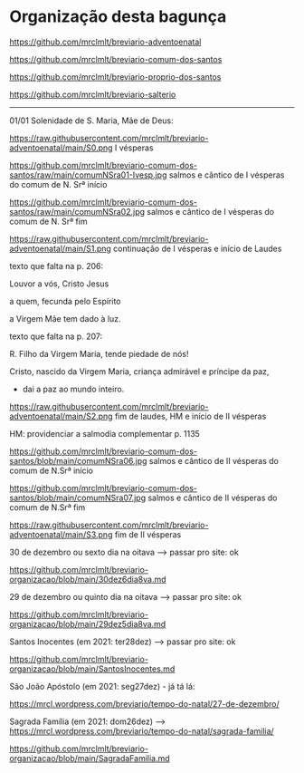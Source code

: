 # Organização desta bagunça

https://github.com/mrclmlt/breviario-adventoenatal

https://github.com/mrclmlt/breviario-comum-dos-santos

https://github.com/mrclmlt/breviario-proprio-dos-santos

https://github.com/mrclmlt/breviario-salterio

---

01/01 Solenidade de S. Maria, Mãe de Deus:

https://raw.githubusercontent.com/mrclmlt/breviario-adventoenatal/main/S0.png I vésperas

https://github.com/mrclmlt/breviario-comum-dos-santos/raw/main/comumNSra01-Ivesp.jpg salmos e cântico de I vésperas do comum de N. Srª início

https://github.com/mrclmlt/breviario-comum-dos-santos/raw/main/comumNSra02.jpg salmos e cântico de I vésperas do comum de N. Srª fim

https://raw.githubusercontent.com/mrclmlt/breviario-adventoenatal/main/S1.png continuação de I vésperas e início de Laudes

texto que falta na p. 206: 

Louvor a vós, Cristo Jesus

a quem, fecunda pelo Espírito

a Virgem Mãe tem dado à luz.

texto que falta na p. 207:

R. Filho da Virgem Maria, tende piedade de nós!

Cristo, nascido da Virgem Maria, criança admirável e príncipe da paz,

- dai a paz ao mundo inteiro.

https://raw.githubusercontent.com/mrclmlt/breviario-adventoenatal/main/S2.png fim de laudes, HM e início de II vésperas

HM: providenciar a salmodia complementar p. 1135

https://github.com/mrclmlt/breviario-comum-dos-santos/blob/main/comumNSra06.jpg salmos e cântico de II vésperas do comum de N.Srª início

https://github.com/mrclmlt/breviario-comum-dos-santos/blob/main/comumNSra07.jpg salmos e cântico de II vésperas do comum de N.Srª fim

https://raw.githubusercontent.com/mrclmlt/breviario-adventoenatal/main/S3.png fim de II vésperas


30 de dezembro ou sexto dia na oitava --> passar pro site: ok

https://github.com/mrclmlt/breviario-organizacao/blob/main/30dez6dia8va.md

29 de dezembro ou quinto dia na oitava --> passar pro site: ok

https://github.com/mrclmlt/breviario-organizacao/blob/main/29dez5dia8va.md

Santos Inocentes (em 2021: ter28dez) --> passar pro site: ok

https://github.com/mrclmlt/breviario-organizacao/blob/main/SantosInocentes.md

São João Apóstolo (em 2021: seg27dez) - já tá lá:

https://mrcl.wordpress.com/breviario/tempo-do-natal/27-de-dezembro/

Sagrada Família (em 2021: dom26dez) --> https://mrcl.wordpress.com/breviario/tempo-do-natal/sagrada-familia/

https://github.com/mrclmlt/breviario-organizacao/blob/main/SagradaFamilia.md
